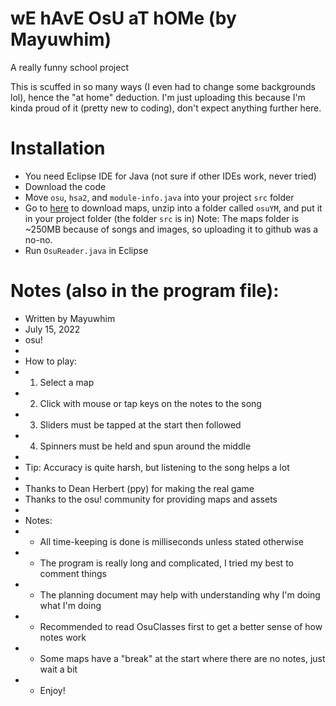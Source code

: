 # wE hAvE OsU aT hOMe (by Mayuwhim)
A really funny school project

This is scuffed in so many ways (I even had to change some backgrounds lol), hence the "at home" deduction. I'm just uploading this because I'm kinda proud of it (pretty new to coding), don't expect anything further here.

# Installation
- You need Eclipse IDE for Java (not sure if other IDEs work, never tried)
- Download the code
- Move `osu`, `hsa2`, and `module-info.java` into your project `src` folder
- Go to [here](https://drive.google.com/file/d/1A4CaXHLMPGsBx04BdwAf7blhe2FuL4WA/view?usp=sharing) to download maps, unzip into a folder called `osuYM`, and put it in your project folder (the folder `src` is in)
Note: The maps folder is ~250MB because of songs and images, so uploading it to github was a no-no.
- Run `OsuReader.java` in Eclipse

# Notes (also in the program file):
 * Written by Mayuwhim
 * July 15, 2022
 * osu!
 * 
 * How to play:
 * 1. Select a map
 * 2. Click with mouse or tap keys on the notes to the song
 * 3. Sliders must be tapped at the start then followed
 * 4. Spinners must be held and spun around the middle
 * 
 * Tip: Accuracy is quite harsh, but listening to the song helps a lot
 * 
 * Thanks to Dean Herbert (ppy) for making the real game
 * Thanks to the osu! community for providing maps and assets
 * 
 * Notes:
 * - All time-keeping is done is milliseconds unless stated otherwise
 * - The program is really long and complicated, I tried my best to comment things
 * - The planning document may help with understanding why I'm doing what I'm doing
 * - Recommended to read OsuClasses first to get a better sense of how notes work
 * - Some maps have a "break" at the start where there are no notes, just wait a bit
 * - Enjoy!
